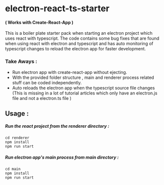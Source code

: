 # electron-react-ts-starter 
#### ( Works with Create-React-App )

This is a boiler plate starter pack when starting an electron project which uses react with typescript. The code contains some bug fixes that are found when using react with electron and typescript and has auto monitoring of typescript changes to reload the electron app for faster development.

### Take Aways :
+ Run electron app with create-react-app without ejecting.
+ With the provided folder structure , main and renderer process related stuff can be coded independently.
+ Auto reloads the electron app when the typescript source file changes (This is missing in a lot of tutorial articles which only have an electron.js file and not a electron.ts file )

## Usage : 

##### Run the react project from the renderer directory :

```
cd renderer
npm install
npm run start
```

##### Run electron app's main process from main directory :

```
cd main
npm install
npm run start
```
